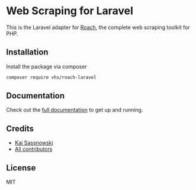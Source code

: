 # Web Scraping for Laravel

This is the Laravel adapter for [Roach](https://roach-php.dev), the complete web scraping toolkit for PHP.

## Installation

Install the package via composer

```bash
composer require vhs/roach-laravel
```

## Documentation

Check out the [full documentation](https://roach-php.dev/docs/laravel) to get up and running.

## Credits

- [Kai Sassnowski](https://github.com/ksassnowski)
- [All contributors](https://github.com/roach-php/laravel/contributors)


## License

MIT
